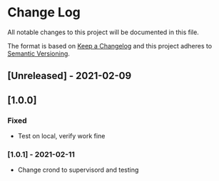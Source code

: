 # Change Log
All notable changes to this project will be documented in this file.

The format is based on [Keep a Changelog](http://keepachangelog.com/)
and this project adheres to [Semantic Versioning](http://semver.org/).

## [Unreleased] - 2021-02-09
## [1.0.0]
### Fixed
- Test on local, verify work fine
### [1.0.1] - 2021-02-11
- Change crond to supervisord and testing
